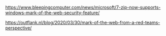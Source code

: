 https://www.bleepingcomputer.com/news/microsoft/7-zip-now-supports-windows-mark-of-the-web-security-feature/

https://outflank.nl/blog/2020/03/30/mark-of-the-web-from-a-red-teams-perspective/
